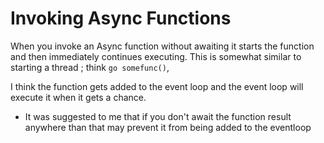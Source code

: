 # Invoking Async Functions

When you invoke an Async function without awaiting it starts the function and then immediately continues executing.
This is somewhat similar to starting a thread ; think `go somefunc()`,

I think the function gets added to the event loop and the event loop will execute it when it gets a chance.

* It was suggested to me that if you don't await the function result anywhere than that may prevent it from being added to the eventloop